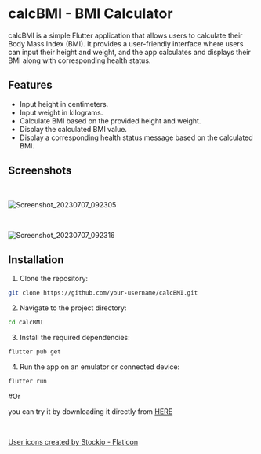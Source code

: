 # calcBMI - BMI Calculator

calcBMI is a simple Flutter application that allows users to calculate their Body Mass Index (BMI). It provides a user-friendly interface where users can input their height and weight, and the app calculates and displays their BMI along with corresponding health status.

## Features

- Input height in centimeters.
- Input weight in kilograms.
- Calculate BMI based on the provided height and weight.
- Display the calculated BMI value.
- Display a corresponding health status message based on the calculated BMI.

## Screenshots
<br>

![Screenshot_20230707_092305](https://github.com/omar546/calcBMI/assets/71936776/1a718acd-d675-4021-9f6f-1d7adee42ae6)



<br>


![Screenshot_20230707_092316](https://github.com/omar546/calcBMI/assets/71936776/33b543e8-2b72-4f04-bd2a-73fc1d3470a0)




## Installation

1. Clone the repository:

```bash
git clone https://github.com/your-username/calcBMI.git
```

2. Navigate to the project directory:

```bash
cd calcBMI
```

3. Install the required dependencies:

```bash
flutter pub get
```

4. Run the app on an emulator or connected device:

```bash
flutter run
```
#Or

you can try it by downloading it directly from <a href="https://download856.mediafire.com/ansq4mw37zzgVHa6TU8m97kt6MwWLWkhuScq04yD2wQswoHVXDtqnmC3BQ8glD6BVd5pOaO0k6_y88-oFT74YlRtKkxPngCVCeQGM38ra64ePOd5enhpf8GWSBuLdKZGF8w_yHNsVVAbD3jrK_lOA_vw28KzonF38ri30nfzuSH9eg/90cdbk0wytg6rc4/Bmi.apk">HERE</a>


<br>














<a href="https://www.flaticon.com/free-icons/user" title="user icons">User icons created by Stockio - Flaticon</a>
